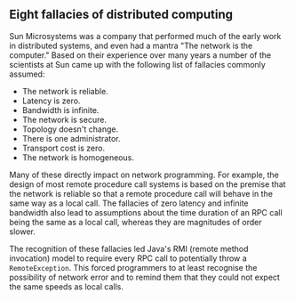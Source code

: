 ## Eight fallacies of distributed computing

Sun Microsystems was a company that performed much of the early work in distributed systems, and even had a mantra "The network is the computer." Based on their experience over many years a number of the scientists at Sun came up with the following list of fallacies commonly assumed:

* The network is reliable.
* Latency is zero.
* Bandwidth is infinite.
* The network is secure.
* Topology doesn't change.
* There is one administrator.
* Transport cost is zero.
* The network is homogeneous.

Many of these directly impact on network programming. For example, the design of most remote procedure call systems is based on the premise that the network is reliable so that a remote procedure call will behave in the same way as a local call. The fallacies of zero latency and infinite bandwidth also lead to assumptions about the time duration of an RPC call being the same as a local call, whereas they are magnitudes of order slower.

The recognition of these fallacies led Java's RMI (remote method invocation) model to require every RPC call to potentially throw a ```RemoteException```. This forced programmers to at least recognise the possibility of network error and to remind them that they could not expect the same speeds as local calls. 